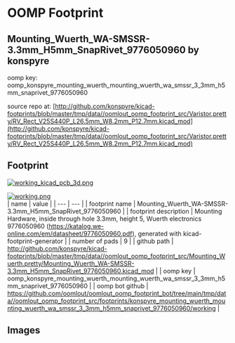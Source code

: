# OOMP Footprint  
## Mounting_Wuerth_WA-SMSSR-3.3mm_H5mm_SnapRivet_9776050960  by konspyre  
  
oomp key: oomp_konspyre_mounting_wuerth_mounting_wuerth_wa_smssr_3_3mm_h5mm_snaprivet_9776050960  
  
source repo at: [http://github.com/konspyre/kicad-footprints/blob/master/tmp/data//oomlout_oomp_footprint_src/Varistor.pretty/RV_Rect_V25S440P_L26.5mm_W8.2mm_P12.7mm.kicad_mod](http://github.com/konspyre/kicad-footprints/blob/master/tmp/data//oomlout_oomp_footprint_src/Varistor.pretty/RV_Rect_V25S440P_L26.5mm_W8.2mm_P12.7mm.kicad_mod)  
## Footprint  
  
[![working_kicad_pcb_3d.png](working_kicad_pcb_3d_600.png)](working_kicad_pcb_3d.png)  
  
[![working.png](working_600.png)](working.png)  
| name | value | 
| --- | --- | 
| footprint name | Mounting_Wuerth_WA-SMSSR-3.3mm_H5mm_SnapRivet_9776050960 | 
| footprint description | Mounting Hardware, inside through hole 3.3mm, height 5, Wuerth electronics 9776050960 (https://katalog.we-online.com/em/datasheet/9776050960.pdf), generated with kicad-footprint-generator | 
| number of pads | 9 | 
| github path | http://github.com/konspyre/kicad-footprints/blob/master/tmp/data//oomlout_oomp_footprint_src/Mounting_Wuerth.pretty/Mounting_Wuerth_WA-SMSSR-3.3mm_H5mm_SnapRivet_9776050960.kicad_mod | 
| oomp key | oomp_konspyre_mounting_wuerth_mounting_wuerth_wa_smssr_3_3mm_h5mm_snaprivet_9776050960 | 
| oomp bot github | https://github.com/oomlout/oomlout_oomp_footprint_bot/tree/main/tmp/data//oomlout_oomp_footprint_src/footprints/konspyre_mounting_wuerth_mounting_wuerth_wa_smssr_3_3mm_h5mm_snaprivet_9776050960/working | 
## Images  
